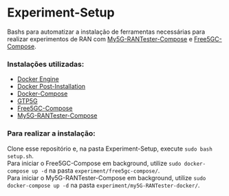 # Experiment-Setup
Bashs para automatizar a instalação de ferramentas necessárias para realizar experimentos de RAN
com [My5G-RANTester-Compose](https://github.com/my5G/my5G-RANTester-docker) e
[Free5GC-Compose](https://github.com/free5gc/free5gc-compose).


### Instalações utilizadas:
* [Docker Engine](https://docs.docker.com/engine/install/ubuntu/)
* [Docker Post-Installation](https://docs.docker.com/engine/install/linux-postinstall/)
* [Docker-Compose](https://linuxhostsupport.com/blog/how-to-install-and-configure-docker-compose-on-ubuntu-20-04/)
* [GTP5G](https://github.com/free5gc/gtp5g)
* [Free5GC-Compose](https://github.com/free5gc/free5gc-compose)
* [My5G-RANTester-Compose](https://github.com/my5G/my5G-RANTester-docker)

### Para realizar a instalação:
Clone esse repositório e, na pasta Experiment-Setup, execute ```sudo bash setup.sh```.\
Para iniciar o Free5GC-Compose em background, utilize ```sudo docker-compose up -d``` na pasta ```experiment/free5gc-compose/```.\
Para iniciar o My5G-RANTester-Compose em background, utilize ```sudo docker-compose up -d``` na pasta ```experiment/my5G-RANTester-docker/```.
